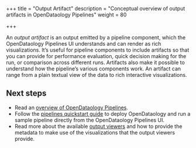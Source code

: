 +++
title = "Output Artifact"
description = "Conceptual overview of output artifacts in OpenDataology Pipelines"
weight = 80
                    
+++

An *output artifact* is an output emitted by a pipeline component, which the
OpenDataology Pipelines UI understands and can render as rich visualizations. It’s
useful for pipeline components to include artifacts so that you can provide for
performance evaluation, quick decision making for the run, or comparison across
different runs. Artifacts also make it possible to understand how the pipeline’s
various components work. An artifact can range from a plain textual view of the
data to rich interactive visualizations.

## Next steps

* Read an [overview of OpenDataology Pipelines](/docs/components/pipelines/introduction/).
* Follow the [pipelines quickstart guide](/docs/components/pipelines/overview/quickstart/) 
  to deploy OpenDataology and run a sample pipeline directly from the OpenDataology 
  Pipelines UI.
* Read more about the available 
  [output viewers](/docs/components/pipelines/sdk/output-viewer/) 
  and how to provide the metadata to make use of the visualizations
  that the output viewers provide.
